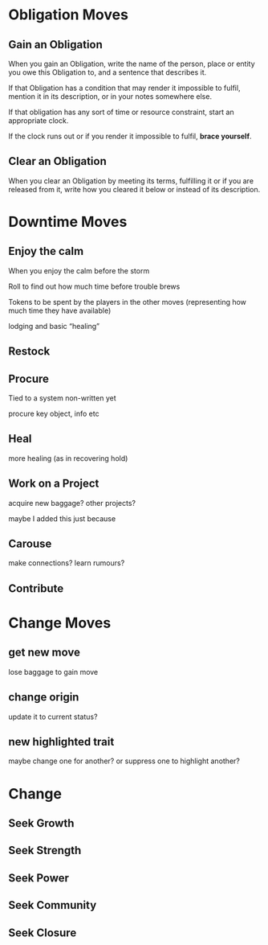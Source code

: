 # Obligation Moves

## Gain an Obligation

When you gain an Obligation, write the name of the person, place or entity you owe this Obligation to, and a sentence that describes it.

If that Obligation has a condition that may render it impossible to fulfil, mention it in its description, or in your notes somewhere else.

If that obligation has any sort of time or resource constraint, start an appropriate clock.

If the clock runs out or if you render it impossible to fulfil, **brace yourself**.

## Clear an Obligation

When you clear an Obligation by meeting its terms, fulfilling it or if you are released from it, write how you cleared it below or instead of its description.

# Downtime Moves

## Enjoy the calm

When you enjoy the calm before the storm

Roll to find out how much time before trouble brews

Tokens to be spent by the players in the other moves (representing how much time they have available)

lodging and basic “healing”

## Restock

## Procure

Tied to a system non-written yet

procure key object, info etc

## Heal

more healing (as in recovering hold)

## Work on a Project

acquire new baggage? other projects?

maybe I added this just because

## Carouse

make connections? learn rumours?

## Contribute

# Change Moves

## get new move

lose baggage to gain move

## change origin

update it to current status?

## new highlighted trait

maybe change one for another? or suppress one to highlight another?

# Change

## Seek Growth

## Seek Strength

## Seek Power

## Seek Community

## Seek Closure